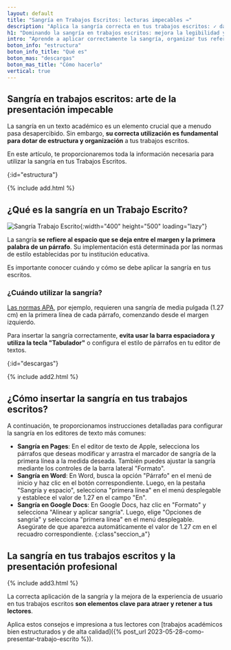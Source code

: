 ```yaml
---
layout: default
title: "Sangría en Trabajos Escritos: lecturas impecables ⇛"
description: "Aplica la sangría correcta en tus trabajos escritos: ✓ dales un aspecto profesional. ✓ Evita errores. ✓ Mejora la legibilidad. ¡Explora nuestras técnicas!"
h1: "Dominando la sangría en trabajos escritos: mejora la legibilidad y la experiencia del lector"
intro: "Aprende a aplicar correctamente la sangría, organizar tus referencias bibliográficas y mejorar la legibilidad. Impulsa la calidad de tus trabajos académicos y sorprende a tus lectores."
boton_info: "estructura"
boton_info_title: "Qué es"
boton_mas: "descargas"
boton_mas_title: "Cómo hacerlo"
vertical: true
---
```

## Sangría en trabajos escritos: arte de la presentación impecable

La sangría en un texto académico es un elemento crucial que a menudo pasa desapercibido. Sin embargo, **su correcta utilización es fundamental para dotar de estructura y organización** a tus trabajos escritos.

En este artículo, te proporcionaremos toda la información necesaria para utilizar la sangría en tus Trabajos Escritos.
<!-- Anclaje para que la barra fijada no cubra el siguiente subtítulo -->
{:id="estructura"}

{% include add.html %}

## ¿Qué es la sangría en un Trabajo Escrito?

![Sangría Trabajo Escrito]({{'img/sangria-trabajo-escrito.webp'|relative_url}} "Ejemplo de Sangría"){:width="400" height="500" loading="lazy"}

La sangría **se refiere al espacio que se deja entre el margen y la primera palabra de un párrafo**. Su implementación está determinada por las normas de estilo establecidas por tu institución educativa.

Es importante conocer cuándo y cómo se debe aplicar la sangría en tus escritos.

### ¿Cuándo utilizar la sangría?

[Las normas APA]({{'normas-apa'|relative_url}}), por ejemplo, requieren una sangría de media pulgada (1.27 cm) en la primera línea de cada párrafo, comenzando desde el margen izquierdo.

Para insertar la sangría correctamente, **evita usar la barra espaciadora y utiliza la tecla "Tabulador"** o configura el estilo de párrafos en tu editor de textos.
<!-- Anclaje para que la barra fijada no cubra el siguiente subtítulo -->
{:id="descargas"}

{% include add2.html %}

## ¿Cómo insertar la sangría en tus trabajos escritos?

A continuación, te proporcionamos instrucciones detalladas para configurar la sangría en los editores de texto más comunes:

* **Sangría en Pages**: En el editor de texto de Apple, selecciona los párrafos que deseas modificar y arrastra el marcador de sangría de la primera línea a la medida deseada. También puedes ajustar la sangría mediante los controles de la barra lateral "Formato".
* **Sangría en Word**: En Word, busca la opción "Párrafo" en el menú de inicio y haz clic en el botón correspondiente. Luego, en la pestaña "Sangría y espacio", selecciona "primera línea" en el menú desplegable y establece el valor de 1.27 en el campo "En".
* **Sangría en Google Docs**: En Google Docs, haz clic en "Formato" y selecciona "Alinear y aplicar sangría". Luego, elige "Opciones de sangría" y selecciona "primera línea" en el menú desplegable. Asegúrate de que aparezca automáticamente el valor de 1.27 cm en el recuadro correspondiente.
{:class"seccion_a"}

## La sangría en tus trabajos escritos y la presentación profesional

{% include add3.html %}

La correcta aplicación de la sangría y la mejora de la experiencia de usuario en tus trabajos escritos **son elementos clave para atraer y retener a tus lectores**.

Aplica estos consejos e impresiona a tus lectores con [trabajos académicos bien estructurados y de alta calidad]({% post_url 2023-05-28-como-presentar-trabajo-escrito %}).
